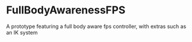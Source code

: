 # FullBodyAwarenessFPS
A prototype featuring a full body aware fps controller, with extras such as an IK system
